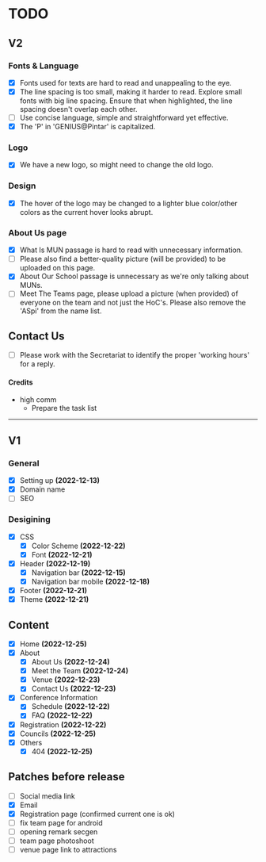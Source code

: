 # TODO

## V2

### Fonts & Language
- [x] Fonts used for texts are hard to read and unappealing to the eye.
- [x] The line spacing is too small, making it harder to read. Explore small fonts with big line spacing. Ensure that when highlighted, the line spacing doesn't overlap each other.
- [ ] Use concise language, simple and straightforward yet effective.
- [x] The 'P' in 'GENIUS@Pintar' is capitalized.

### Logo
- [x] We have a new logo, so might need to change the old logo.

### Design
- [x] The hover of the logo may be changed to a lighter blue color/other colors as the current hover looks abrupt.

### About Us page
- [x] What Is MUN passage is hard to read with unnecessary information. 
- [ ] Please also find a better-quality picture (will be provided) to be uploaded on this page. 
- [x] About Our School passage is unnecessary as we're only talking about MUNs.
- [ ] Meet The Teams page, please upload a picture (when provided) of everyone on the team and not just the HoC's. Please also remove the 'ASpi' from the name list.

## Contact Us
- [ ] Please work with the Secretariat to identify the proper 'working hours' for a reply.

#### Credits
- high comm 
    - Prepare the task list
---

## V1

### General
- [x] Setting up **(2022-12-13)**
- [x] Domain name
- [ ] SEO

### Desigining
- [x] CSS
    - [x] Color Scheme **(2022-12-22)**
    - [x] Font **(2022-12-21)**
- [x] Header **(2022-12-19)**
    - [x] Navigation bar **(2022-12-15)**
    - [x] Navigation bar mobile **(2022-12-18)**
- [x] Footer **(2022-12-21)**
- [x] Theme **(2022-12-21)**

## Content

- [x] Home **(2022-12-25)**
- [x] About
    - [x] About Us **(2022-12-24)**
    - [x] Meet the Team **(2022-12-24)**
    - [x] Venue **(2022-12-23)**
    - [x] Contact Us **(2022-12-23)**
- [x] Conference Information
    - [x] Schedule **(2022-12-22)**
    - [x] FAQ **(2022-12-22)**
- [x] Registration **(2022-12-22)**
- [x] Councils **(2022-12-25)**
- [x] Others
    - [x] 404 **(2022-12-25)**

## Patches before release

- [ ] Social media link
- [x] Email
- [x] Registration page (confirmed current one is ok)
- [ ] fix team page for android
- [ ] opening remark secgen
- [ ] team page photoshoot
- [ ] venue page link to attractions
